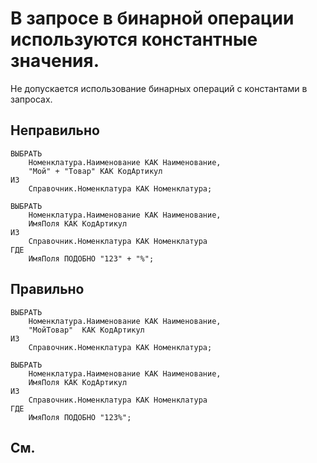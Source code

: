 # В запросе в бинарной операции используются константные значения.

Не допускается использование бинарных операций с константами в запросах.

## Неправильно

```bsl
ВЫБРАТЬ
    Номенклатура.Наименование КАК Наименование,
    "Мой" + "Товар" КАК КодАртикул
ИЗ
    Справочник.Номенклатура КАК Номенклатура;

ВЫБРАТЬ 
    Номенклатура.Наименование КАК Наименование,
    ИмяПоля КАК КодАртикул
ИЗ
    Справочник.Номенклатура КАК Номенклатура
ГДЕ 
    ИмяПоля ПОДОБНО "123" + "%";
```

## Правильно

```bsl
ВЫБРАТЬ
    Номенклатура.Наименование КАК Наименование, 
    "МойТовар"  КАК КодАртикул
ИЗ
    Справочник.Номенклатура КАК Номенклатура;

ВЫБРАТЬ
    Номенклатура.Наименование КАК Наименование,
    ИмяПоля КАК КодАртикул
ИЗ
    Справочник.Номенклатура КАК Номенклатура
ГДЕ 
    ИмяПоля ПОДОБНО "123%";
```

## См.

